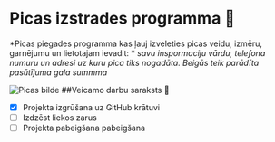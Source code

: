 # Picas izstrades programma :pizza:
*Picas piegades programma kas ļauj izveleties picas veidu, izmēru, garnējumu un lietotajam ievadit: *
*savu inspormaciju vārdu, telefona numuru un adresi uz kuru pica tiks nogadāta.*
*Beigās teik parādīta pasūtījuma gala summma*

![Picas bilde](https://i.pinimg.com/originals/4d/f1/5b/4df15b219d4cfc625a490cbae30a968e.png)
##Veicamo darbu saraksts 	:pizza:
- [x] Projekta izgrūšana uz GitHub krātuvi
- [ ] Izdzēst liekos zarus 
- [ ] Projekta pabeigšana pabeigšana
